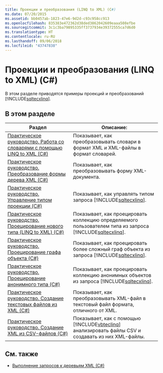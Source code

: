 ```yaml
---
title: Проекции и преобразования (LINQ to XML) (C#)
ms.date: 07/20/2015
ms.assetid: bb0457ab-1823-47e6-9d2d-c93c958cc913
ms.openlocfilehash: 835383e472362d38ded3862042609eaaa508efbe
ms.sourcegitcommit: 3c1c3ba79895335ff3737934e39372555ca7d6d0
ms.translationtype: HT
ms.contentlocale: ru-RU
ms.lasthandoff: 09/06/2018
ms.locfileid: "43747838"
---
```

# <a name="projections-and-transformations-linq-to-xml-c"></a>Проекции и преобразования (LINQ to XML) (C#)
В этом разделе приводятся примеры проекций и преобразований [!INCLUDE[sqltecxlinq](~/includes/sqltecxlinq-md.md)].  
  
## <a name="in-this-section"></a>В этом разделе  
  
|Раздел|Описание:|  
|-----------|-----------------|  
|[Практическое руководство. Работа со словарями с помощью LINQ to XML (C#)](../../../../csharp/programming-guide/concepts/linq/how-to-work-with-dictionaries-using-linq-to-xml.md)|Показывает, как преобразовывать словари в формат XML и XML-файлы в формат словарей.|  
|[Практическое руководство. Преобразование формы дерева XML (C#)](../../../../csharp/programming-guide/concepts/linq/how-to-transform-the-shape-of-an-xml-tree.md)|Показывает, как преобразовывать форму XML-документа.|  
|[Практическое руководство. Управление типом проекции (C#)](../../../../csharp/programming-guide/concepts/linq/how-to-control-the-type-of-a-projection.md)|Показывает, как управлять типом запроса [!INCLUDE[sqltecxlinq](~/includes/sqltecxlinq-md.md)].|  
|[Практическое руководство. Проецирование нового типа (LINQ to XML) (C#)](../../../../csharp/programming-guide/concepts/linq/how-to-project-a-new-type-linq-to-xml.md)|Показывает, как проецировать коллекцию определяемого пользователем типа из запроса [!INCLUDE[sqltecxlinq](~/includes/sqltecxlinq-md.md)].|  
|[Практическое руководство. Проецирование графа объекта (C#)](../../../../csharp/programming-guide/concepts/linq/how-to-project-an-object-graph.md)|Показывает, как проецировать более сложный граф объекта из запроса [!INCLUDE[sqltecxlinq](~/includes/sqltecxlinq-md.md)].|  
|[Практическое руководство. Проецирование анонимного типа (C#)](../../../../csharp/programming-guide/concepts/linq/how-to-project-an-anonymous-type.md)|Показывает, как проецировать коллекцию анонимных объектов из запроса [!INCLUDE[sqltecxlinq](~/includes/sqltecxlinq-md.md)].|  
|[Практическое руководство. Создание текстовых файлов из XML (C#)](../../../../csharp/programming-guide/concepts/linq/how-to-generate-text-files-from-xml.md)|Показывает, как преобразовывать XML-файл в текстовый файл формата, отличного от XML.|  
|[Практическое руководство. Создание XML из CSV-файлов (C#)](../../../../csharp/programming-guide/concepts/linq/how-to-generate-xml-from-csv-files.md)|Показывает, как с помощью [!INCLUDE[vbteclinq](~/includes/vbteclinq-md.md)] анализировать файлы CSV и создавать из них XML-файлы.|  
  
## <a name="see-also"></a>См. также

- [Выполнение запросов к деревьям XML (C#)](../../../../csharp/programming-guide/concepts/linq/querying-xml-trees.md)
